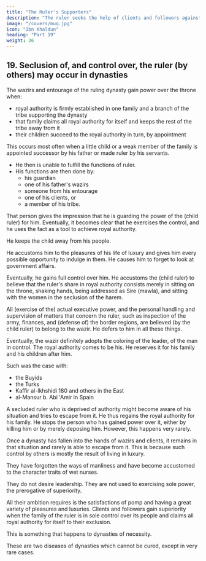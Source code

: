 ```yaml
---
title: "The Ruler's Supporters"
description: "The ruler seeks the help of clients and followers against the men of his own people and group feeling"
image: "/covers/muq.jpg"
icon: "Ibn Khaldun"
heading: "Part 19"
weight: 36
---
```



## 19. Seclusion of, and control over, the ruler (by others) may occur in dynasties


The wazirs and entourage of the ruling dynasty gain power over the throne when:
- royal authority is firmly established in one family and a branch of the tribe supporting the dynasty
- that family claims all royal authority for itself and keeps the rest of the tribe away from it
- their children succeed to the royal authority in turn, by appointment

This occurs most often when a little child or a weak member of the family is appointed successor by his father or made ruler by his servants. 
- He then is unable to fulfill the functions of ruler.
- His functions are then done by:
  - his guardian
  - one of his father's wazirs
  - someone from his entourage
  - one of his clients, or
  - a member of his tribe. 

That person gives the impression that he is guarding the power of the (child ruler) for him. Eventually, it becomes clear that he exercises the control, and he uses the fact as a tool to achieve royal authority.

He keeps the child away from his people. 

He accustoms him to the pleasures of his life of luxury and gives him every possible opportunity to indulge in them. He causes him to forget to look at government affairs. 

Eventually, he gains full control over him. He accustoms the (child ruler) to believe that the ruler's share in royal authority consists merely in sitting on the throne, shaking hands, <!-- 179 --> being addressed as Sire (mawla), and sitting with the women in the seclusion of the harem. 

All (exercise of the) actual executive power, and the personal handling and supervision of matters that concern the ruler, such as inspection of the army, finances, and (defense of) the border regions, are believed (by the child ruler) to belong to the wazir. He defers to him in all these things. 

Eventually, the wazir definitely adopts the coloring of the leader, of the man in control. The royal authority comes to be his. He reserves it for his family and his children after him.

Such was the case with:
- the Buyids
- the Turks
- Kaffir al-Ikhshidi 180 and others in the East
- al-Mansur b. Abi 'Amir in Spain

A secluded ruler who is deprived of authority might become aware of his situation and tries to escape from it. He thus regains the royal authority for his family. He stops the person who has gained power over it, either by killing him or by merely deposing him. However, this happens very rarely.

Once a dynasty has fallen into the hands of wazirs and clients, it remains in that situation and rarely is able to escape from it. This is because such control by others is mostly the result of living in luxury.<!--  and of the fact that the royal princes have grown up immersed in prosperity. --> 

They have forgotten the ways of manliness and have become accustomed to the character traits of wet nurses. <!-- , and they have grown up that way. -->

They do not desire leadership. They are not used to exercising sole power, the prerogative of superiority. 

All their ambition requires is the satisfactions of pomp and having a great variety of pleasures and luxuries. Clients and followers gain superiority when the family of the ruler is in sole control over its people and claims all royal authority for itself to their exclusion. 

This is something that happens to dynasties of necessity.

These are two diseases of dynasties which cannot be cured, except in very rare cases.<!-- "God gives His kingdom (royal authority) to whomever He wants to give it."  -->
